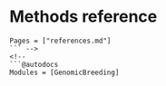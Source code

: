 # Methods reference

```@index
Pages = ["references.md"]
``` -->
<!-- 
```@autodocs
Modules = [GenomicBreeding]
```
